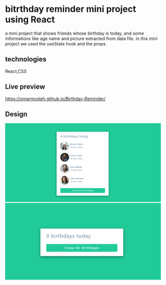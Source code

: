 # bitrthday reminder mini project using React 
a mini project that shows friends whose birthday is today, and some informations like 
age name and picture extracted from data file.
in this mini project we used  the useState hook and the props.

## technologies
React,CSS
## Live preview
https://omarmosleh.github.io/Birthday-Reminder/ 
## Design


![Design preview for the laptop](./images/ScreenshotOne.png)
![Design preview for the laptop](./images/ScreenshotTwo.png)
